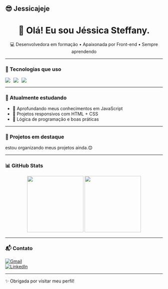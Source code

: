 ## 😎 Jessicajeje

<h1 align="center">👋 Olá! Eu sou Jéssica Steffany.</h1>

<p align="center">
💻 Desenvolvedora em formação • Apaixonada por Front-end • Sempre aprendendo
</p>

---

### 🚀 Tecnologias que uso

<div style="display: flex; gap: 10px;">
  <img src="https://img.shields.io/badge/HTML5-E34F26?style=for-the-badge&logo=html5&logoColor=white" />
  <img src="https://img.shields.io/badge/CSS3-1572B6?style=for-the-badge&logo=css3&logoColor=white" />
  <img src="https://img.shields.io/badge/JavaScript-F7DF1E?style=for-the-badge&logo=javascript&logoColor=black" />
</div>

---

### 🌱 Atualmente estudando

- 🧠 Aprofundando meus conhecimentos em JavaScript
- 🎨 Projetos responsivos com HTML + CSS
- 🔧 Lógica de programação e boas práticas

---

### 📌 Projetos em destaque
estou organizando meus projetos ainda.😊

---

### 📊 GitHub Stats

<div align="center">
  <img height="180em" src="https://github-readme-stats.vercel.app/api?username=Jessicajeje&show_icons=true&theme=dracula" />
  <img height="180em" src="https://github-readme-stats.vercel.app/api/top-langs/?username=Jessicajeje&layout=compact&theme=dracula&v=2"/>

</div>

---

### 📬 Contato

[![Gmail](https://img.shields.io/badge/-Email-D14836?style=flat&logo=Gmail&logoColor=white)](mailto:jessicasteffany598@gmail.com)  
[![LinkedIn](https://img.shields.io/badge/-LinkedIn-blue?style=flat&logo=linkedin&logoColor=white)](https://www.linkedin.com/in/jéssica-steffany-989083367/)

---

✨ Obrigada por visitar meu perfil!

